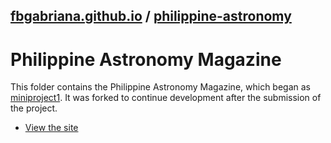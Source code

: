 ## [fbgabriana.github.io](/) / [philippine-astronomy](/philippine-astronomy/)

# Philippine Astronomy Magazine

This folder contains the Philippine Astronomy Magazine, which began as [miniproject1](/miniproject1/). It was forked to continue development after the submission of the project.

* [View the site](home/)

